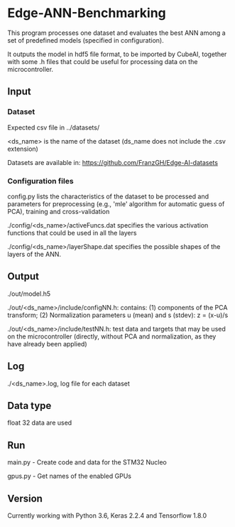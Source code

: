 # Edge-ANN-Benchmarking
This program processes one dataset and evaluates the best ANN among a set of predefined models (specified in configuration). 

It outputs the model in hdf5 file format, to be imported by CubeAI, together with some .h files that could be useful for processing data on the microcontroller.

## Input
### Dataset
Expected csv file in ../datasets/

\<ds_name\> is the name of the dataset (ds_name does not include the .csv extension)

Datasets are available in: https://github.com/FranzGH/Edge-AI-datasets 

### Configuration files
config.py lists the characteristics of the dataset to be processed and parameters for preprocessing (e.g., 'mle' algorithm for automatic guess of PCA), training and cross-validation

./config/\<ds_name\>/activeFuncs.dat specifies the various activation functions that could be used in all the layers

./config/\<ds_name\>/layerShape.dat specifies the possible shapes of the layers of the ANN.

## Output
./out/model.h5

./out/\<ds_name\>/include/configNN.h: contains: (1) components of the PCA transform; (2) Normalization parameters u (mean) and s (stdev): z = (x-u)/s

./out/\<ds_name\>/include/testNN.h: test data and targets that may be used on the microcontroller (directly, without PCA and normalization, as they have already been applied)

## Log
./\<ds_name\>.log, log file for each dataset 

## Data type
float 32 data are used

## Run
main.py - Create code and data for the STM32 Nucleo

gpus.py - Get names of the enabled GPUs 

## Version
Currently working with Python 3.6, Keras 2.2.4 and Tensorflow 1.8.0
